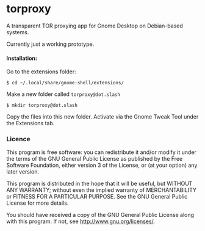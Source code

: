 # torproxy #
A transparent TOR proxying app for Gnome Desktop on Debian-based systems.

Currently just a working prototype.


#### Installation: ####

Go to the extensions folder:

`$ cd ~/.local/share/gnome-shell/extensions/`

Make a new folder called `torproxy@dot.slash`

`$ mkdir torproxy@dot.slash`

Copy the files into this new folder. Activate via the Gnome Tweak Tool under the Extensions tab.


### Licence ###

This program is free software: you can redistribute it and/or modify
it under the terms of the GNU General Public License as published by
the Free Software Foundation, either version 3 of the License, or
(at your option) any later version.

This program is distributed in the hope that it will be useful,
but WITHOUT ANY WARRANTY; without even the implied warranty of
MERCHANTABILITY or FITNESS FOR A PARTICULAR PURPOSE.  See the
GNU General Public License for more details.

You should have received a copy of the GNU General Public License
along with this program.  If not, see <http://www.gnu.org/licenses/>.